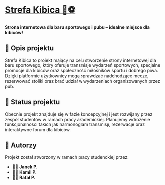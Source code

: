 # [Strefa Kibica 🍻⚽](https://im-rafax.github.io/strefa-kibica.beer/)
**Strona internetowa dla baru sportowego i pubu – idealne miejsce dla kibiców!**

## 📌 Opis projektu
Strefa Kibica to projekt mający na celu stworzenie strony internetowej dla baru sportowego, który oferuje transmisje wydarzeń sportowych, specjalne promocje dla kibiców oraz społeczność miłośników sportu i dobrego piwa. Dzięki platformie użytkownicy mogą sprawdzać nadchodzące mecze, rezerwować stoliki oraz brać udział w wydarzeniach organizowanych przez pub.

## 🚀 Status projektu
Obecnie projekt znajduje się w fazie koncepcyjnej i jest rozwijany przez zespół studentów w ramach pracy akademickiej. Planujemy wdrożenie funkcjonalności takich jak harmonogram transmisji, rezerwacje oraz interaktywne forum dla kibiców.

## 📌 Autorzy
Projekt został stworzony w ramach pracy studenckiej przez:
- 🧑‍💻 **Janek P.**
- 🧑‍💻 **Kamil P.**
- 🧑‍💻 **Rafał P.**
